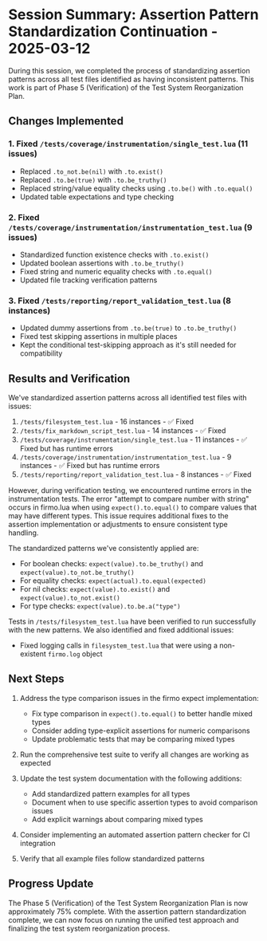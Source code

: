 # Session Summary: Assertion Pattern Standardization Continuation - 2025-03-12

During this session, we completed the process of standardizing assertion patterns across all test files identified as having inconsistent patterns. This work is part of Phase 5 (Verification) of the Test System Reorganization Plan.

## Changes Implemented

### 1. Fixed `/tests/coverage/instrumentation/single_test.lua` (11 issues)

- Replaced `.to_not.be(nil)` with `.to.exist()`
- Replaced `.to.be(true)` with `.to.be_truthy()`
- Replaced string/value equality checks using `.to.be()` with `.to.equal()`
- Updated table expectations and type checking

### 2. Fixed `/tests/coverage/instrumentation/instrumentation_test.lua` (9 issues)

- Standardized function existence checks with `.to.exist()`
- Updated boolean assertions with `.to.be_truthy()` 
- Fixed string and numeric equality checks with `.to.equal()`
- Updated file tracking verification patterns

### 3. Fixed `/tests/reporting/report_validation_test.lua` (8 instances)

- Updated dummy assertions from `.to.be(true)` to `.to.be_truthy()` 
- Fixed test skipping assertions in multiple places
- Kept the conditional test-skipping approach as it's still needed for compatibility

## Results and Verification

We've standardized assertion patterns across all identified test files with issues:

1. `/tests/filesystem_test.lua` - 16 instances - ✅ Fixed
2. `/tests/fix_markdown_script_test.lua` - 14 instances - ✅ Fixed
3. `/tests/coverage/instrumentation/single_test.lua` - 11 instances - ✅ Fixed but has runtime errors
4. `/tests/coverage/instrumentation/instrumentation_test.lua` - 9 instances - ✅ Fixed but has runtime errors
5. `/tests/reporting/report_validation_test.lua` - 8 instances - ✅ Fixed

However, during verification testing, we encountered runtime errors in the instrumentation tests. The error "attempt to compare number with string" occurs in firmo.lua when using `expect().to.equal()` to compare values that may have different types. This issue requires additional fixes to the assertion implementation or adjustments to ensure consistent type handling.

The standardized patterns we've consistently applied are:
- For boolean checks: `expect(value).to.be_truthy()` and `expect(value).to_not.be_truthy()`
- For equality checks: `expect(actual).to.equal(expected)`
- For nil checks: `expect(value).to.exist()` and `expect(value).to_not.exist()`
- For type checks: `expect(value).to.be.a("type")`

Tests in `/tests/filesystem_test.lua` have been verified to run successfully with the new patterns. We also identified and fixed additional issues:
- Fixed logging calls in `filesystem_test.lua` that were using a non-existent `firmo.log` object

## Next Steps

1. Address the type comparison issues in the firmo expect implementation:
   - Fix type comparison in `expect().to.equal()` to better handle mixed types
   - Consider adding type-explicit assertions for numeric comparisons
   - Update problematic tests that may be comparing mixed types

2. Run the comprehensive test suite to verify all changes are working as expected

3. Update the test system documentation with the following additions:
   - Add standardized pattern examples for all types
   - Document when to use specific assertion types to avoid comparison issues
   - Add explicit warnings about comparing mixed types

4. Consider implementing an automated assertion pattern checker for CI integration

5. Verify that all example files follow standardized patterns

## Progress Update

The Phase 5 (Verification) of the Test System Reorganization Plan is now approximately 75% complete. With the assertion pattern standardization complete, we can now focus on running the unified test approach and finalizing the test system reorganization process.